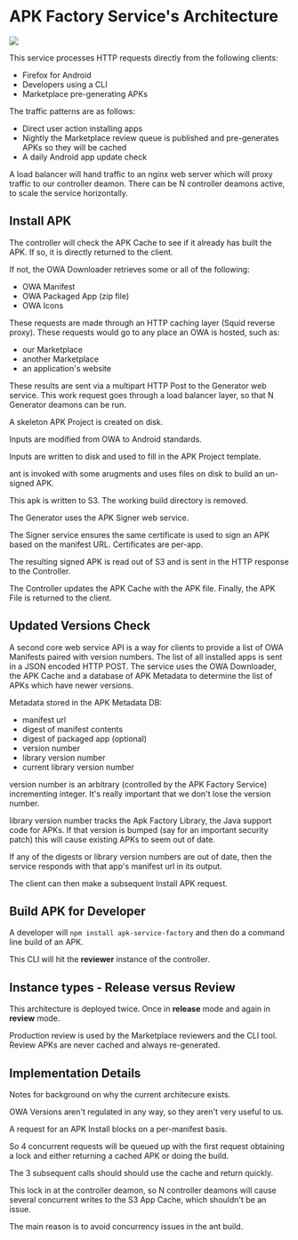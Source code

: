 # APK Factory Service's Architecture

![](https://www.lucidchart.com/publicSegments/view/52a11164-ae24-4e2d-83fb-3fba0a004254/image.png)

This service processes HTTP requests directly from the following clients:
* Firefox for Android
* Developers using a CLI
* Marketplace pre-generating APKs

The traffic patterns are as follows:
* Direct user action installing apps
* Nightly the Marketplace review queue is published and pre-generates APKs so they will be cached
* A daily Android app update check

A load balancer will hand traffic to an nginx web server which will proxy traffic to our controller deamon.
There can be N controller deamons active, to scale the service horizontally.

## Install APK

The controller will check the APK Cache to see if it already has built the APK.
If so, it is directly returned to the client.

If not, the OWA Downloader retrieves some or all of the following:
* OWA Manifest
* OWA Packaged App (zip file)
* OWA Icons

These requests are made through an HTTP caching layer (Squid reverse proxy).
These requests would go to any place an OWA is hosted, such as:
* our Marketplace
* another Marketplace
* an application's website

These results are sent via a multipart HTTP Post to the Generator web service.
This work request goes through a load balancer layer, so that N Generator deamons
can be run.

A skeleton APK Project is created on disk.

Inputs are modified from OWA to Android standards.

Inputs are written to disk and used to fill in the APK Project template.

ant is invoked with some arugments and uses files on disk to build an un-signed APK.

This apk is written to S3.
The working build directory is removed.

The Generator uses the APK Signer web service.

The Signer service ensures the same certificate is used to sign an APK based on the manifest URL.
Certificates are per-app.

The resulting signed APK is read out of S3 and is sent in the HTTP response to the Controller.

The Controller updates the APK Cache with the APK file.
Finally, the APK File is returned to the client.

## Updated Versions Check

A second core web service API is a way for clients to provide a list of OWA Manifests paired
with version numbers. The list of all installed apps is sent in a JSON encoded HTTP POST.
The service uses the OWA Downloader, the APK Cache and a database of APK Metadata to
determine the list of APKs which have newer versions.

Metadata stored in the APK Metadata DB:
* manifest url
* digest of manifest contents
* digest of packaged app (optional)
* version number
* library version number
* current library version number

version number is an arbitrary (controlled by the APK Factory Service) incrementing integer.
It's really important that we don't lose the version number.

library version number tracks the Apk Factory Library, the Java support code for APKs.
If that version is bumped (say for an important security patch) this will cause
existing APKs to seem  out of date.

If any of the digests or library version numbers are out of date,
then the service responds with that app's manifest url in its output.

The client can then make a subsequent Install APK request.

## Build APK for Developer

A developer will `npm install apk-service-factory` and then do a
command line build of an APK.

This CLI will hit the **reviewer** instance of the controller.

## Instance types - Release versus Review

This architecture is deployed twice. Once in **release** mode and again in **review** mode.

Production review is used by the Marketplace reviewers and the CLI tool.
Review APKs are never cached and always re-generated.

## Implementation Details

Notes for background on why the current architecure exists.

OWA Versions aren't regulated in any way, so they aren't very useful to us.

A request for an APK Install blocks on a per-manifest basis.

So 4 concurrent requests will be queued up with the first request
obtaining a lock and either returning a cached APK or doing the
build.

The 3 subsequent calls should should use the cache and return quickly.

This lock in at the controller deamon, so N controller deamons will
cause several concurrent writes to the S3 App Cache, which shouldn't be
an issue.

The main reason is to avoid concurrency issues in the ant build.
